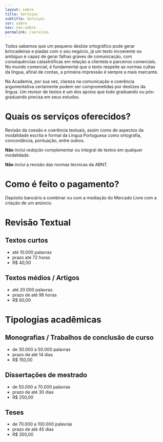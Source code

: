 ```yaml
---
layout: sobre
title: Serviços
subtitle: Serviços
cor: sobre
nav: nav-sobre
permalink: /servicos
---
```


Todos sabemos que um pequeno deslize ortográfico pode gerar brincadeiras e piadas com o seu negócio, já um texto incoerente ou ambíguo é capaz de gerar falhas graves de comunicação, com consequências catastróficas em relação a clientela e parceiros comerciais. No mundo comercial, é fundamental que o texto respeite as normas cultas da língua, afinal de contas, a primeira impressão é sempre a mais marcante.

Na Academia, por sua vez, clareza na comunicação e coerência argumentativa certamente podem ser comprometidas por deslizes da língua. Um revisor de textos é um dos apoios que todo graduando ou pós-graduando precisa em seus estudos.

# Quais os serviços oferecidos?

Revisão da coesão e coerência textuais, assim como de aspectos da modalidade escrita e formal da Língua Portuguesa como ortografia, concordância, pontuação, entre outros.

**Não** inclui *redação* complementar ou integral de textos em qualquer modalidade.

**Não** inclui a revisão das normas técnicas da ABNT.

# Como é feito o pagamento?

Depósito bancário a combinar ou com a mediação do Mercado Livre com a criação de um anúncio.

# Revisão Textual

## Textos curtos

+ até 10.000 palavras 
+ prazo até 72 horas
+ R$ 40,00

## Textos médios / Artigos

+ até 20.000 palavras
+ prazo de até 96 horas
+ R$ 60,00

# Tipologias acadêmicas

## Monografias / Trabalhos de conclusão de curso

+ de 30.000 a 50.000 palavras
+ prazo de até 14 dias
+ R$ 150,00

## Dissertações de mestrado

+ de 50.000 a 70.000 palavras
+ prazo de até 30 dias
+ R$ 250,00

## Teses

+ de 70.000 a 100.000 palavras
+ prazo de até 45 dias
+ R$ 350,00
